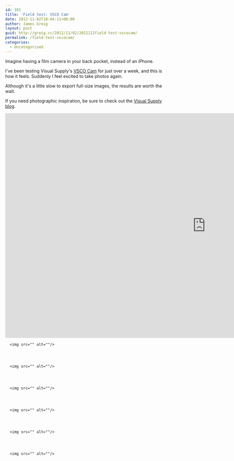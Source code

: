 ```yaml
---
id: 101
title: 'Field test: VSCO Cam'
date: 2012-11-02T18:04:11+00:00
author: James Greig
layout: post
guid: http://greig.cc/2012/11/02/2012112field-test-vscocam/
permalink: /field-test-vscocam/
categories:
  - Uncategorised
---
```

<p class="text-align-left">Imagine having a film camera in your back pocket, instead of an iPhone.</p>

<p class="text-align-left">I've been testing Visual Supply's <a href="http://visualsupply.co/vscocam">VSCO Cam</a> for just over a week, and this is how it feels. Suddenly I feel excited to take photos again.</p>

<p class="text-align-left">Although it's a little slow to export full-size images, the results are worth the wait.</p>

<p class="text-align-left">If you need photographic inspiration, be sure to check out <undefineda href="#">the </undefineda><a href="http://visualsupply.co/journal">Visual Supply blog</a>.</p>

<iframe src="https://player.vimeo.com/video/40960348?wmode=opaque&amp;api=1" width="1280" height="720" frameborder="0" webkitallowfullscreen="" mozallowfullscreen="" allowfullscreen=""></iframe>

<pre><code>  &lt;img src="" alt=""/&gt;




  &lt;img src="" alt=""/&gt;




  &lt;img src="" alt=""/&gt;




  &lt;img src="" alt=""/&gt;




  &lt;img src="" alt=""/&gt;




  &lt;img src="" alt=""/&gt;
</code></pre>